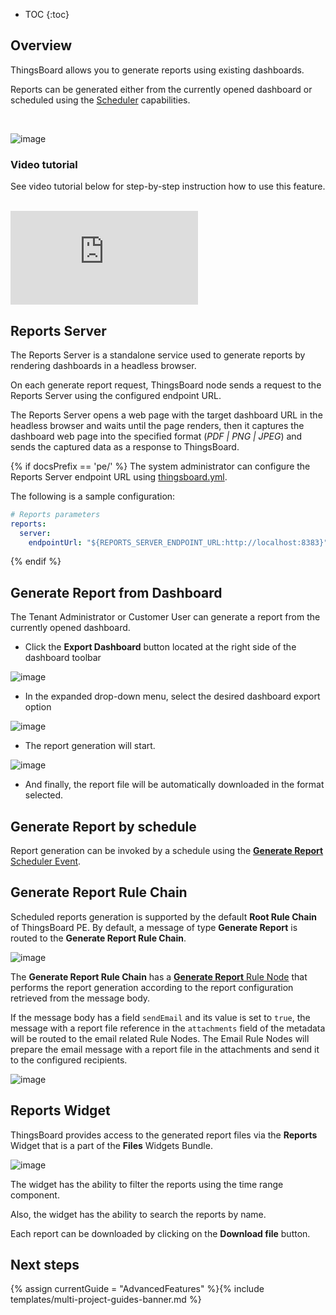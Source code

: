 * TOC
{:toc}


## Overview

ThingsBoard allows you to generate reports using existing dashboards.

Reports can be generated either from the currently opened dashboard or scheduled using the [Scheduler](/docs/{{docsPrefix}}user-guide/scheduler/#generate-report) capabilities.

<br>

![image](https://img.thingsboard.io/user-guide/reporting.svg)

### Video tutorial

See video tutorial below for step-by-step instruction how to use this feature.

<br>
<div id="video">  
    <div id="video_wrapper">
        <iframe src="https://www.youtube.com/embed/QTeCoe5rUF0" frameborder="0" allowfullscreen></iframe>
    </div>
</div> 

## Reports Server

The Reports Server is a standalone service used to generate reports by rendering dashboards in a headless browser.

On each generate report request, ThingsBoard node sends a request to the Reports Server using the configured endpoint URL.

The Reports Server opens a web page with the target dashboard URL in the headless browser and waits until the page renders,
then it captures the dashboard web page into the specified format (*PDF \| PNG \| JPEG*) and sends the captured data as a response to ThingsBoard.

{% if docsPrefix == 'pe/' %}
The system administrator can configure the Reports Server endpoint URL using [thingsboard.yml](/docs/user-guide/install/pe/config/).

The following is a sample configuration:

```yaml
# Reports parameters
reports:
  server:
    endpointUrl: "${REPORTS_SERVER_ENDPOINT_URL:http://localhost:8383}"
```
{% endif %}

## Generate Report from Dashboard

The Tenant Administrator or Customer User can generate a report from the currently opened dashboard.

- Click the **Export Dashboard** button located at the right side of the dashboard toolbar

![image](https://img.thingsboard.io/user-guide/ui/reporting-export-dashboard-button.png)

- In the expanded drop-down menu, select the desired dashboard export option

![image](https://img.thingsboard.io/user-guide/ui/reporting-export-dashboard-options.png)

- The report generation will start.

![image](https://img.thingsboard.io/user-guide/ui/reporting-export-dashboard-progress.png)

- And finally, the report file will be automatically downloaded in the format selected.

## Generate Report by schedule

Report generation can be invoked by a schedule using the [**Generate Report** Scheduler Event](/docs/{{docsPrefix}}user-guide/scheduler/#generate-report).

## Generate Report Rule Chain

Scheduled reports generation is supported by the default **Root Rule Chain** of ThingsBoard PE.
By default, a message of type **Generate Report** is routed to the **Generate Report Rule Chain**.

![image](https://img.thingsboard.io/user-guide/ui/reporting-pe-root-rule-chain-switch.png)

The **Generate Report Rule Chain** has a [**Generate Report** Rule Node](/docs/{{docsPrefix}}user-guide/rule-engine-2-0/action-nodes/#generate-report-node)
that performs the report generation according to the report configuration retrieved from the message body.

If the message body has a field ```sendEmail``` and its value is set to ```true```,
the message with a report file reference in the ```attachments``` field of the metadata will be routed to the email related Rule Nodes.
The Email Rule Nodes will prepare the email message with a report file in the attachments and send it to the configured recipients.

![image](https://img.thingsboard.io/user-guide/ui/reporting-generate-report-rule-chain.png)

## Reports Widget

ThingsBoard provides access to the generated report files via the **Reports** Widget that is a part of the **Files** Widgets Bundle.

![image](https://img.thingsboard.io/user-guide/ui/reporting-reports-widget.png)
 
The widget has the ability to filter the reports using the time range component.

Also, the widget has the ability to search the reports by name.

Each report can be downloaded by clicking on the **Download file** button.

## Next steps

{% assign currentGuide = "AdvancedFeatures" %}{% include templates/multi-project-guides-banner.md %}

